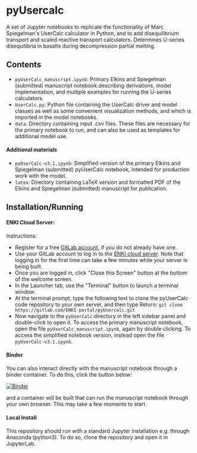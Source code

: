 # pyUsercalc

A set of Jupyter notebooks to replicate the functionality of Marc Spiegelman&#39;s UserCalc calculator in Python,
and to add disequilibrium transport and scaled reactive transport calculators. Determines U-series disequilibria
in basalts during decompression partial melting.

## Contents

* `pyUserCalc_manuscript.ipynb`: Primary Elkins and Spiegelman (submitted) manuscript notebook describing derivations, model implementation, and multiple examples for running the U-series calculators.
* `UserCalc.py`:  Python file containing the UserCalc driver and model classes as well as some convenient visualization methods, and which is imported in the model notebooks.
*  `data`: Directory containing input .csv files. These files are necessary for the primary notebook to run, and can also be used as templates for additional model use.

#### Additional materials

* `pyUserCalc-v3.1.ipynb`: Simplified version of the primary Elkins and Spiegelman (submitted) pyUserCalc notebook, intended for production work with the model.
* `latex`: Directory containing LaTeX version and formatted PDF of the Elkins and Spiegelman (submitted) manuscript for publication.

## Installation/Running

#### ENKI Cloud Server:
Instructions:

* Register for a free [GitLab account](https://gitlab.com/ENKI-portal), if you do not already have one.
* Use your GitLab account to log in to the [ENKI cloud server](https://server.enki-portal.org/hub/login). Note that logging in for the first time can take a few minutes while your server is being built.
* Once you are logged in, click "Close this Screen" button at the bottom of the welcome screen.
* In the Launcher tab, use the "Terminal" button to launch a terminal window.
* At the terminal prompt, type the following text to clone the pyUserCalc code repository to your own server, and then type Return:
`git clone https://gitlab.com/ENKI-portal/pyUsercalc.git`
* Now navigate to the `pyUserCalc` directory in the left sidebar panel and double-click to open it. To access the primary manuscript notebook, open the file `pyUserCalc_manuscript.ipynb`, again by double clicking. To access the simplified notebook version, instead open the file `pyUserCalc-v3.1.ipynb`.



#### Binder


You can also interact directly with the manuscript notebook through a binder container. To do this, click the button below:

[![Binder](https://mybinder.org/badge_logo.svg)](https://mybinder.org/v2/gl/ENKI-portal%2FpyUsercalc/master?filepath=pyUserCalc_manuscript.ipynb)

and a container will be built that can run the manuscript notebook through your own browser. This may take a few moments to start.


#### Local Install

This repository should run with a standard Jupyter installation e.g. through Anaconda (python3).  To do so, clone the repository and open it in JupyterLab. 



